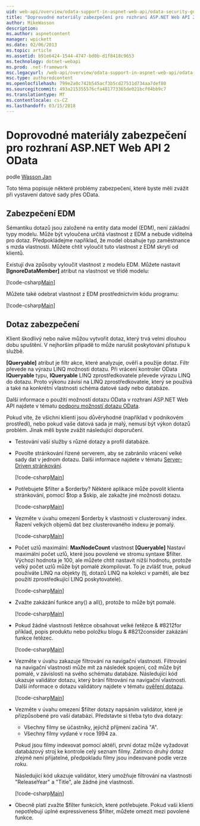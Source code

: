 ```yaml
---
uid: web-api/overview/odata-support-in-aspnet-web-api/odata-security-guidance
title: "Doprovodné materiály zabezpečení pro rozhraní ASP.NET Web API 2 OData | Microsoft Docs"
author: MikeWasson
description: 
ms.author: aspnetcontent
manager: wpickett
ms.date: 02/06/2013
ms.topic: article
ms.assetid: b91e6424-1544-4747-bd0b-d1f8418c9653
ms.technology: dotnet-webapi
ms.prod: .net-framework
msc.legacyurl: /web-api/overview/odata-support-in-aspnet-web-api/odata-security-guidance
msc.type: authoredcontent
ms.openlocfilehash: 799e2a0c742b545acf3b5cd27531d734aa7def80
ms.sourcegitcommit: 493a215355576cfa481773365de021bcf04bb9c7
ms.translationtype: MT
ms.contentlocale: cs-CZ
ms.lasthandoff: 03/15/2018
---
```

<a name="security-guidance-for-aspnet-web-api-2-odata"></a>Doprovodné materiály zabezpečení pro rozhraní ASP.NET Web API 2 OData
====================
podle [Wasson Jan](https://github.com/MikeWasson)

Toto téma popisuje některé problémy zabezpečení, které byste měli zvážit při vystavení datové sady přes OData.

## <a name="edm-security"></a>Zabezpečení EDM

Sémantiku dotazů jsou založené na entity data model (EDM), není základní typy modelu. Může být vyloučena určitá vlastnost z EDM a nebude viditelná pro dotaz. Předpokládejme například, že model obsahuje typ zaměstnance s mzda vlastností. Můžete chtít vyloučit tuto vlastnost z EDM skrytí od klientů.

Existují dva způsoby vyloučit vlastnost z modelu EDM. Můžete nastavit **[IgnoreDataMember]** atribut na vlastnost ve třídě modelu:

[!code-csharp[Main](odata-security-guidance/samples/sample1.cs)]

Můžete také odebrat vlastnost z EDM prostřednictvím kódu programu:

[!code-csharp[Main](odata-security-guidance/samples/sample2.cs)]

## <a name="query-security"></a>Dotaz zabezpečení

Klient škodlivý nebo naïve můžou vytvořit dotaz, který trvá velmi dlouhou dobu spuštění. V nejhorším případě to může narušit poskytování přístupu k službě.

**[Queryable]** atribut je filtr akce, které analyzuje, ověří a použije dotaz. Filtr převede na výrazu LINQ možnosti dotazu. Při vrácení kontroler OData **IQueryable** typu, **IQueryable** LINQ zprostředkovatele převede výrazu LINQ do dotazu. Proto výkonu závisí na LINQ zprostředkovatele, který se používá a také na konkrétní vlastnosti schéma datové sady nebo databáze.

Další informace o použití možností dotazu OData v rozhraní ASP.NET Web API najdete v tématu [podporu možností dotazu OData](supporting-odata-query-options.md).

Pokud víte, že všichni klienti jsou důvěryhodné (například v podnikovém prostředí), nebo pokud vaše datová sada je malý, nemusí být výkon dotazů problém. Jinak měli byste zvážit následující doporučení.

- Testování vaší služby s různé dotazy a profil databáze.
- Povolte stránkování řízené serverem, aby se zabránilo vrácení velké sady dat v jednom dotazu. Další informace najdete v tématu [Server-Driven stránkování](supporting-odata-query-options.md#server-paging). 

    [!code-csharp[Main](odata-security-guidance/samples/sample3.cs)]
- Potřebujete $filter a $orderby? Některé aplikace může povolit klienta stránkování, pomocí $top a $skip, ale zakažte jiné možnosti dotazu. 

    [!code-csharp[Main](odata-security-guidance/samples/sample4.cs)]
- Vezměte v úvahu omezení $orderby k vlastnosti v clusterovaný index. Řazení velkých objemů dat bez clusterovaného indexu je pomalý. 

    [!code-csharp[Main](odata-security-guidance/samples/sample5.cs)]
- Počet uzlů maximální: **MaxNodeCount** vlastnost **[Queryable]** Nastaví maximální počet uzlů, které jsou povolené ve stromu syntaxe $filter. Výchozí hodnota je 100, ale můžete chtít nastavit nižší hodnotu, protože velký počet uzlů může být pomalé zkompilovat. To je zvlášť true, pokud používáte LINQ na objekty (tj, dotazů LINQ na kolekci v paměti, ale bez použití zprostředkující LINQ poskytovatele). 

    [!code-csharp[Main](odata-security-guidance/samples/sample6.cs)]
- Zvažte zakázání funkce any() a all(), protože to může být pomalé. 

    [!code-csharp[Main](odata-security-guidance/samples/sample7.cs)]
- Pokud žádné vlastnosti řetězce obsahovat velké řetězce & #8212for příklad, popis produktu nebo položku blogu & #8212consider zakázání funkce řetězec. 

    [!code-csharp[Main](odata-security-guidance/samples/sample8.cs)]
- Vezměte v úvahu zakazuje filtrování na navigační vlastnosti. Filtrování na navigační vlastnosti může mít za následek spojení, což může být pomalé, v závislosti na svého schématu databáze. Následující kód ukazuje validátor dotazu, který brání filtrování na navigační vlastnosti. Další informace o dotazu validátory najdete v tématu [ověření dotazu](supporting-odata-query-options.md#query-validation). 

    [!code-csharp[Main](odata-security-guidance/samples/sample9.cs)]
- Vezměte v úvahu omezení $filter dotazy napsáním validátor, které je přizpůsobené pro vaši databázi. Představte si třeba tyto dva dotazy: 

    - Všechny filmy se účastníky, jejichž příjmení začíná "A".
    - Všechny filmy vydané v roce 1994 za.

    Pokud jsou filmy indexovat pomocí aktéři, první dotaz může vyžadovat databázový stroj ke kontrole celý seznam filmy. Zatímco druhý dotaz zřejmě není přijatelné, předpokladu filmy jsou indexované podle verze roku.

    Následující kód ukazuje validátor, který umožňuje filtrování na vlastnosti "ReleaseYear" a "Title", ale žádné jiné vlastnosti.

    [!code-csharp[Main](odata-security-guidance/samples/sample10.cs)]
- Obecně platí zvažte $filter funkcích, které potřebujete. Pokud vaši klienti nepotřebují úplné expressiveness $filter, můžete omezit mezi povolené funkce.

